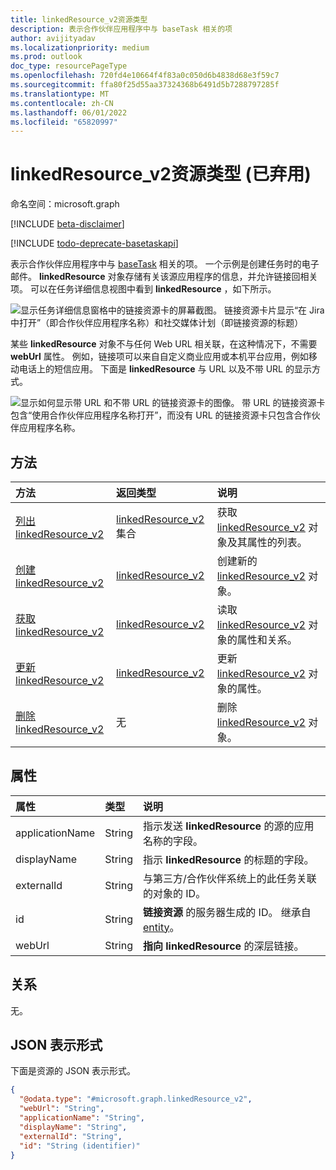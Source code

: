 ```yaml
---
title: linkedResource_v2资源类型
description: 表示合作伙伴应用程序中与 baseTask 相关的项
author: avijityadav
ms.localizationpriority: medium
ms.prod: outlook
doc_type: resourcePageType
ms.openlocfilehash: 720fd4e10664f4f83a0c050d6b4838d68e3f59c7
ms.sourcegitcommit: ffa80f25d55aa37324368b6491d5b7288797285f
ms.translationtype: MT
ms.contentlocale: zh-CN
ms.lasthandoff: 06/01/2022
ms.locfileid: "65820997"
---
```

# <a name="linkedresource_v2-resource-type-deprecated"></a>linkedResource_v2资源类型 (已弃用) 

命名空间：microsoft.graph

[!INCLUDE [beta-disclaimer](../../includes/beta-disclaimer.md)]

[!INCLUDE [todo-deprecate-basetaskapi](../includes/todo-deprecate-basetaskapi.md)]

表示合作伙伴应用程序中与 [baseTask](./basetask.md) 相关的项。 一个示例是创建任务时的电子邮件。 **linkedResource** 对象存储有关该源应用程序的信息，并允许链接回相关项。 可以在任务详细信息视图中看到 **linkedResource** ，如下所示。

![显示任务详细信息窗格中的链接资源卡的屏幕截图。 链接资源卡片显示“在 Jira 中打开”（即合作伙伴应用程序名称）和社交媒体计划（即链接资源的标题）](/graph/images/todo-linkedresource-taskdetail.png)

某些 **linkedResource** 对象不与任何 Web URL 相关联，在这种情况下，不需要 **webUrl** 属性。 例如，链接项可以来自自定义商业应用或本机平台应用，例如移动电话上的短信应用。 下面是 **linkedResource** 与 URL 以及不带 URL 的显示方式。

![显示如何显示带 URL 和不带 URL 的链接资源卡的图像。 带 URL 的链接资源卡包含“使用合作伙伴应用程序名称打开”，而没有 URL 的链接资源卡只包含合作伙伴应用程序名称。](/graph/images/todo-linkedresource.png)

## <a name="methods"></a>方法
|方法|返回类型|说明|
|:---|:---|:---|
|[列出linkedResource_v2](../api/basetask-list-linkedresources.md)|[linkedResource_v2](../resources/linkedresource_v2.md) 集合|获取 [linkedResource_v2](../resources/linkedresource_v2.md) 对象及其属性的列表。|
|[创建linkedResource_v2](../api/basetask-post-linkedresources.md)|[linkedResource_v2](../resources/linkedresource_v2.md)|创建新的 [linkedResource_v2](../resources/linkedresource_v2.md) 对象。|
|[获取linkedResource_v2](../api/linkedresource_v2-get.md)|[linkedResource_v2](../resources/linkedresource_v2.md)|读取 [linkedResource_v2](../resources/linkedresource_v2.md) 对象的属性和关系。|
|[更新linkedResource_v2](../api/linkedresource_v2-update.md)|[linkedResource_v2](../resources/linkedresource_v2.md)|更新 [linkedResource_v2](../resources/linkedresource_v2.md) 对象的属性。|
|[删除linkedResource_v2](../api/linkedresource_v2-delete.md)|无|删除 [linkedResource_v2](../resources/linkedresource_v2.md) 对象。|

## <a name="properties"></a>属性
|属性|类型|说明|
|:---|:---|:---|
|applicationName|String|指示发送 **linkedResource** 的源的应用名称的字段。|
|displayName|String|指示 **linkedResource** 的标题的字段。|
|externalId|String|与第三方/合作伙伴系统上的此任务关联的对象的 ID。|
|id|String|**链接资源** 的服务器生成的 ID。 继承自 [entity](../resources/entity.md)。|
|webUrl|String|**指向 linkedResource** 的深层链接。|

## <a name="relationships"></a>关系
无。

## <a name="json-representation"></a>JSON 表示形式
下面是资源的 JSON 表示形式。
<!-- {
  "blockType": "resource",
  "keyProperty": "id",
  "@odata.type": "microsoft.graph.linkedResource_v2",
  "openType": false
}
-->
``` json
{
  "@odata.type": "#microsoft.graph.linkedResource_v2",
  "webUrl": "String",
  "applicationName": "String",
  "displayName": "String",
  "externalId": "String",
  "id": "String (identifier)"
}
```

